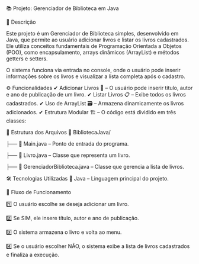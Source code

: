 📚 Projeto: Gerenciador de Biblioteca em Java

📌 Descrição

Este projeto é um Gerenciador de Biblioteca simples, desenvolvido em Java, que permite ao usuário adicionar livros e listar os livros cadastrados. Ele utiliza conceitos fundamentais de Programação Orientada a Objetos (POO), como encapsulamento, arrays dinâmicos (ArrayList) e métodos getters e setters.

O sistema funciona via entrada no console, onde o usuário pode inserir informações sobre os livros e visualizar a lista completa após o cadastro.

⚙ Funcionalidades
✔ Adicionar Livros 📖 – O usuário pode inserir título, autor e ano de publicação de um livro.
✔ Listar Livros 📋 – Exibe todos os livros cadastrados.
✔ Uso de ArrayList 🗃️ – Armazena dinamicamente os livros adicionados.
✔ Estrutura Modular 🏗️ – O código está dividido em três classes:

📂 Estrutura dos Arquivos
📁 BibliotecaJava/

├── 📄 Main.java – Ponto de entrada do programa.

├── 📄 Livro.java – Classe que representa um livro.

├── 📄 GerenciadorBiblioteca.java – Classe que gerencia a lista de livros.

🛠 Tecnologias Utilizadas
🔹 Java – Linguagem principal do projeto.

🔄 Fluxo de Funcionamento

1️⃣ O usuário escolhe se deseja adicionar um livro.

2️⃣ Se SIM, ele insere título, autor e ano de publicação.

3️⃣ O sistema armazena o livro e volta ao menu.

4️⃣ Se o usuário escolher NÃO, o sistema exibe a lista de livros cadastrados e finaliza a execução.

